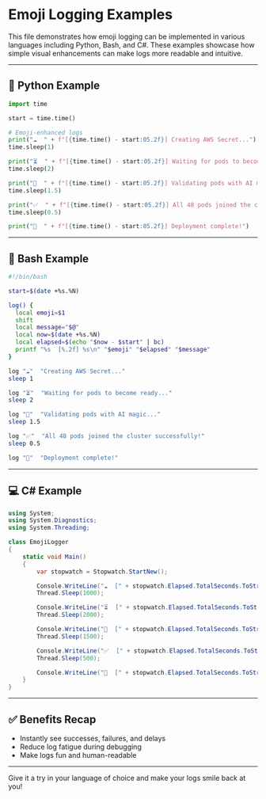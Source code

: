 # Emoji Logging Examples

This file demonstrates how emoji logging can be implemented in various languages including Python, Bash, and C#. These examples showcase how simple visual enhancements can make logs more readable and intuitive.

---

## 🐍 Python Example

```python
import time

start = time.time()

# Emoji-enhanced logs
print("☁️  " + f"[{time.time() - start:05.2f}] Creating AWS Secret...")
time.sleep(1)

print("⏳  " + f"[{time.time() - start:05.2f}] Waiting for pods to become ready...")
time.sleep(2)

print("🧙  " + f"[{time.time() - start:05.2f}] Validating pods with AI magic...")
time.sleep(1.5)

print("✅  " + f"[{time.time() - start:05.2f}] All 48 pods joined the cluster successfully!")
time.sleep(0.5)

print("🚀  " + f"[{time.time() - start:05.2f}] Deployment complete!")
```

---

## 🐚 Bash Example

```bash
#!/bin/bash

start=$(date +%s.%N)

log() {
  local emoji=$1
  shift
  local message="$@"
  local now=$(date +%s.%N)
  local elapsed=$(echo "$now - $start" | bc)
  printf "%s  [%.2f] %s\n" "$emoji" "$elapsed" "$message"
}

log "☁️"  "Creating AWS Secret..."
sleep 1

log "⏳"  "Waiting for pods to become ready..."
sleep 2

log "🧙"  "Validating pods with AI magic..."
sleep 1.5

log "✅"  "All 48 pods joined the cluster successfully!"
sleep 0.5

log "🚀"  "Deployment complete!"
```

---

## 💻 C# Example

```csharp
using System;
using System.Diagnostics;
using System.Threading;

class EmojiLogger
{
    static void Main()
    {
        var stopwatch = Stopwatch.StartNew();

        Console.WriteLine("☁️  [" + stopwatch.Elapsed.TotalSeconds.ToString("00.00") + "] Creating AWS Secret...");
        Thread.Sleep(1000);

        Console.WriteLine("⏳  [" + stopwatch.Elapsed.TotalSeconds.ToString("00.00") + "] Waiting for pods to become ready...");
        Thread.Sleep(2000);

        Console.WriteLine("🧙  [" + stopwatch.Elapsed.TotalSeconds.ToString("00.00") + "] Validating pods with AI magic...");
        Thread.Sleep(1500);

        Console.WriteLine("✅  [" + stopwatch.Elapsed.TotalSeconds.ToString("00.00") + "] All 48 pods joined the cluster successfully!");
        Thread.Sleep(500);

        Console.WriteLine("🚀  [" + stopwatch.Elapsed.TotalSeconds.ToString("00.00") + "] Deployment complete!");
    }
}
```

---

## ✅ Benefits Recap

- Instantly see successes, failures, and delays
- Reduce log fatigue during debugging
- Make logs fun and human-readable

---

Give it a try in your language of choice and make your logs smile back at you!
